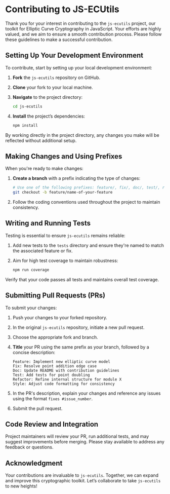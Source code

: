 # Contributing to JS-ECUtils

Thank you for your interest in contributing to the `js-ecutils` project, our toolkit for Elliptic Curve Cryptography in JavaScript. Your efforts are highly valued, and we aim to ensure a smooth contribution process. Please follow these guidelines to make a successful contribution.

## Setting Up Your Development Environment

To contribute, start by setting up your local development environment:

1. **Fork** the `js-ecutils` repository on GitHub.
2. **Clone** your fork to your local machine.
3. **Navigate** to the project directory:

   ```bash
   cd js-ecutils
   ```

4. **Install** the project’s dependencies:

   ```bash
   npm install
   ```

By working directly in the project directory, any changes you make will be reflected without additional setup.

## Making Changes and Using Prefixes

When you're ready to make changes:

1. **Create a branch** with a prefix indicating the type of changes:

   ```bash
   # Use one of the following prefixes: feature/, fix/, doc/, test/, refactor/, or style/
   git checkout -b feature/name-of-your-feature
   ```

2. Follow the coding conventions used throughout the project to maintain consistency.

## Writing and Running Tests

Testing is essential to ensure `js-ecutils` remains reliable:

1. Add new tests to the `tests` directory and ensure they're named to match the associated feature or fix.

2. Aim for high test coverage to maintain robustness:

   ```bash
   npm run coverage
   ```

Verify that your code passes all tests and maintains overall test coverage.

## Submitting Pull Requests (PRs)

To submit your changes:

1. Push your changes to your forked repository.
2. In the original `js-ecutils` repository, initiate a new pull request.
3. Choose the appropriate fork and branch.
4. **Title** your PR using the same prefix as your branch, followed by a concise description:

   ```plaintext
   Feature: Implement new elliptic curve model
   Fix: Resolve point addition edge case
   Doc: Update README with contribution guidelines
   Test: Add tests for point doubling
   Refactor: Refine internal structure for module X
   Style: Adjust code formatting for consistency
   ```

5. In the PR's description, explain your changes and reference any issues using the format `fixes #issue_number`.
6. Submit the pull request.

## Code Review and Integration

Project maintainers will review your PR, run additional tests, and may suggest improvements before merging. Please stay available to address any feedback or questions.

## Acknowledgment

Your contributions are invaluable to `js-ecutils`. Together, we can expand and improve this cryptographic toolkit. Let’s collaborate to take `js-ecutils` to new heights!
